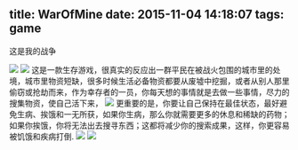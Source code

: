 title: WarOfMine
date: 2015-11-04 14:18:07
tags: game
---
这是我的战争
<!--more-->
![](war1.jpg)
![](war2.jpg)
这是一款生存游戏，很真实的反应出一群平民在被战火包围的城市里的处境，城市里物资短缺，很多时候生活必备物资都要从废墟中挖掘，或者从别人那里偷窃或抢劫而来，作为幸存者的一员，你每天想的事情就是去做一些事情，尽力的搜集物资，使自己活下来，
![](war3.jpg)
更重要的是，你要让自己保持在最佳状态，最好避免生病、挨饿和一无所获，如果你生病，那么你就需要更多的休息和稀缺的药物；如果你挨饿，你将无法出去搜寻东西；这都将减少你的搜索成果，这样，你更容易被饥饿和疾病打倒.
![](war4.jpg)
![](war5.jpg)


